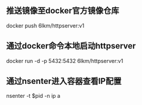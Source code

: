 ## 推送镜像至docker官方镜像仓库

docker push 6lkm/httpserver:v1

## 通过docker命令本地启动httpserver

docker run -d -p 5432:5432 6lkm/httpserver:v1

## 通过nsenter进入容器查看IP配置

nsenter -t $pid -n ip a